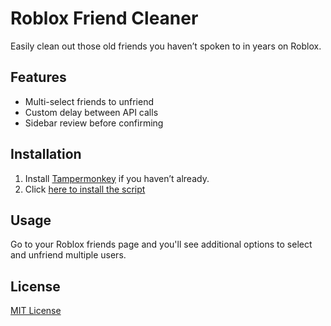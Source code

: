 # Roblox Friend Cleaner

Easily clean out those old friends you haven’t spoken to in years on Roblox.

## Features

- Multi-select friends to unfriend  
- Custom delay between API calls  
- Sidebar review before confirming  

## Installation

1. Install [Tampermonkey](https://www.tampermonkey.net/) if you haven’t already.  
2. Click [here to install the script](https://github.com/MonaraHema/Roblox-Friend-Cleaner-/releases/download/v1.0.0/Roblox.Friend.Cleaner-1.0.user.js)

## Usage

Go to your Roblox friends page and you'll see additional options to select and unfriend multiple users.

## License

[MIT License](LICENSE)
